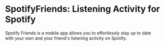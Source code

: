 # SpotifyFriends: Listening Activity for Spotify

Spotify Friends is a mobile app allows you to effortlessly stay up to date with your own and your friend's listening activity on Spotify. 

